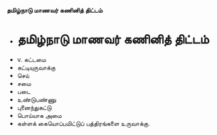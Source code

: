 **தமிழ்நாடு மாணவர் கணினித் திட்டம்**
- # தமிழ்நாடு மாணவர் கணினித் திட்டம்
- v. கட்டமை
- கட்டியுருவாக்கு
- செய்
- சமை
- படை
- உண்டுபண்ணு
- புனைந்துகட்டு
- பொய்யாக அமை
- கள்ளக் கையொப்பமிட்டுப் பத்திரங்களை உருவாக்கு.

